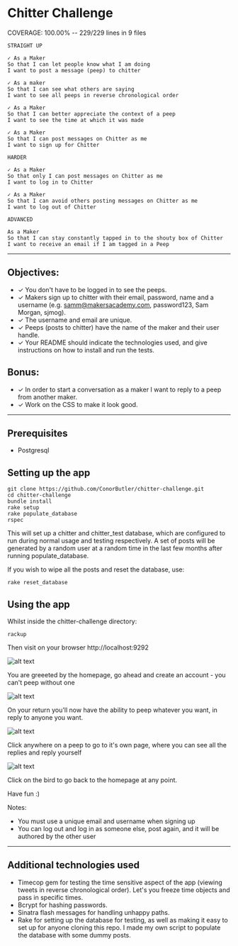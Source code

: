 Chitter Challenge
=================
COVERAGE: 100.00% -- 229/229 lines in 9 files

```
STRAIGHT UP

✓ As a Maker
So that I can let people know what I am doing  
I want to post a message (peep) to chitter

✓ As a maker
So that I can see what others are saying  
I want to see all peeps in reverse chronological order

✓ As a Maker
So that I can better appreciate the context of a peep
I want to see the time at which it was made

✓ As a Maker
So that I can post messages on Chitter as me
I want to sign up for Chitter

HARDER

✓ As a Maker
So that only I can post messages on Chitter as me
I want to log in to Chitter

✓ As a Maker
So that I can avoid others posting messages on Chitter as me
I want to log out of Chitter

ADVANCED

As a Maker
So that I can stay constantly tapped in to the shouty box of Chitter
I want to receive an email if I am tagged in a Peep
```
------
Objectives:
-----

* ✓ You don't have to be logged in to see the peeps.
* ✓ Makers sign up to chitter with their email, password, name and a username (e.g. samm@makersacademy.com, password123, Sam Morgan, sjmog).
* ✓ The username and email are unique.
* ✓ Peeps (posts to chitter) have the name of the maker and their user handle.
* ✓ Your README should indicate the technologies used, and give instructions on how to install and run the tests.

Bonus:
-----

* ✓ In order to start a conversation as a maker I want to reply to a peep from another maker.
* ✓ Work on the CSS to make it look good.

-----------

## Prerequisites

* Postgresql

## Setting up the app

```
git clone https://github.com/ConorButler/chitter-challenge.git
cd chitter-challenge
bundle install
rake setup
rake populate_database
rspec
```
This will set up a chitter and chitter_test database, which are configured to run during normal usage and testing respectively. A set of posts will be generated by a random user at a random time in the last few months after running populate_database. 

If you wish to wipe all the posts and reset the database, use:

```
rake reset_database
```

## Using the app

Whilst inside the chitter-challenge directory:
```
rackup
```
Then visit on your browser http://localhost:9292

![alt text](https://i.gyazo.com/49c87408e4775cf18317ce619c281f7d.png)

You are greeeted by the homepage, go ahead and create an account - you can't peep without one

![alt text](https://i.gyazo.com/e4649dcba523b295d30f43c95f4b0d84.png)

On your return you'll now have the ability to peep whatever you want, in reply to anyone you want.

![alt text](https://i.gyazo.com/4643fcea9f1881ef6f0fac72665ce6ef.png)

Click anywhere on a peep to go to it's own page, where you can see all the replies and reply yourself

![alt text](https://i.gyazo.com/2eb17695f6a2dc8817c2cdf6dea1b90f.png)

Click on the bird to go back to the homepage at any point.

Have fun :)

Notes:
* You must use a unique email and username when signing up
* You can log out and log in as someone else, post again, and it will be authored by the other user

-----
## Additional technologies used
* Timecop gem for testing the time sensitive aspect of the app (viewing tweets in reverse chronological order). Let's you freeze time objects and pass in specific times.
* Bcrypt for hashing passwords.
* Sinatra flash messages for handling unhappy paths.
* Rake for setting up the database for testing, as well as making it easy to set up for anyone cloning this repo. I made my own script to populate the database with some dummy posts.
